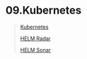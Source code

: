 # 09.Kubernetes
> [Kubernetes](https://github.com/Korolev731/sa.it-academy.by/blob/md-sa2-16-21/IKorolev/09.Kubernetes/kube.yaml)
> 
> [HELM Radar](https://github.com/Korolev731/sa.it-academy.by/blob/md-sa2-16-21/IKorolev/09.Kubernetes/values.yaml)
>
>[HELM Sonar](https://github.com/Korolev731/sa.it-academy.by/blob/md-sa2-16-21/IKorolev/09.Kubernetes/son.yaml)
